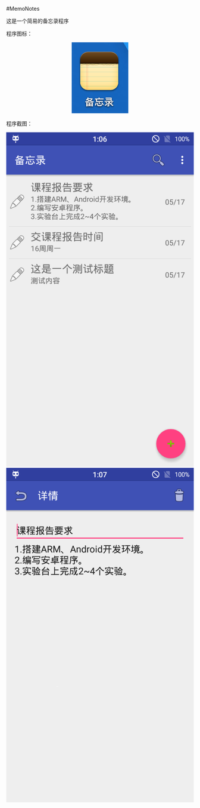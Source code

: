 #MemoNotes

这是一个简易的备忘录程序

程序图标：
<div style="text-align: center">
<img src="./images/icon.png"/> 
</div>

程序截图：
<div style="text-align: center">
<img src="./images/main.png"/> 
<img src="./images/detail.png"/> 
</div>

